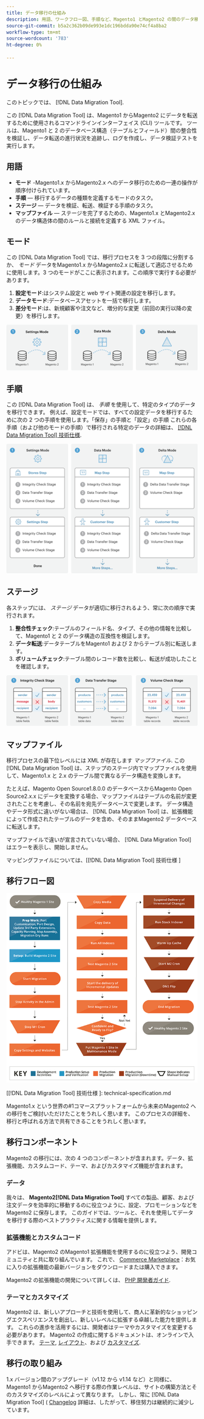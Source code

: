 ```yaml
---
title: データ移行の仕組み
description: 用語、ワークフロー図、手順など、Magento1 とMagento2 の間のデータ移行プロセスについて説明します。
source-git-commit: b5a2c362b09de993e1dc196bdda90e74cf4a8ba2
workflow-type: tm+mt
source-wordcount: '783'
ht-degree: 0%

---
```



# データ移行の仕組み

このトピックでは、 [!DNL Data Migration Tool].

この [!DNL Data Migration Tool] は、Magento1 からMagento2 にデータを転送するために使用されるコマンドラインインターフェイス (CLI) ツールです。 ツールは、Magento1 と 2 のデータベース構造（テーブルとフィールド）間の整合性を検証し、データ転送の進行状況を追跡し、ログを作成し、データ検証テストを実行します。

## 用語

* **モード** -Magento1.x からMagento2.x へのデータ移行のための一連の操作が順序付けられています。
* **手順**  — 移行するデータの種類を定義するモードのタスク。
* **ステージ**  — データを検証、転送、検証する手順のタスク。
* **マップファイル**  — ステージを完了するための、Magento1.x とMagento2.x のデータ構造体の間のルールと接続を定義する XML ファイル。

## モード

この [!DNL Data Migration Tool] では、移行プロセスを 3 つの段階に分割するか、 *モード* データをMagento1.x からMagento2.x に転送して適応させるために使用します。3 つのモードがここに表示されます。この順序で実行する必要があります。

1. **設定モード**:はシステム設定と web サイト関連の設定を移行します。
1. **データモード**:データベースアセットを一括で移行します。
1. **差分モード**:は、新規顧客や注文など、増分的な変更（前回の実行以降の変更）を移行します。

![移行モード](../../assets/data-migration/MigrationModes2.png)

## 手順

この [!DNL Data Migration Tool] は、 *手順* を使用して、特定のタイプのデータを移行できます。 例えば、設定モードでは、すべての設定データを移行するために次の 2 つの手順を使用します。「保存」の手順と「設定」の手順 これらの各手順（および他のモードの手順）で移行される特定のデータの詳細は、 [[!DNL Data Migration Tool] 技術仕様](technical-specification.md).

![移行の概要](../../assets/data-migration/MigrationOverview2.png)

## ステージ

各ステップには、 *ステージ* データが適切に移行されるよう、常に次の順序で実行されます。

1. **整合性チェック**:テーブルのフィールド名、タイプ、その他の情報を比較して、Magento1 と 2 のデータ構造の互換性を検証します。
1. **データ転送**:データテーブルをMagento1 および 2 からテーブル別に転送します。
1. **ボリュームチェック**:テーブル間のレコード数を比較し、転送が成功したことを確認します。

![移行ステージ](../../assets/data-migration/MigrationSteps2.png)

## マップファイル

移行プロセスの最下位レベルには XML が存在します *マップファイル*. この [!DNL Data Migration Tool] は、ステップのステージ内でマップファイルを使用して、Magento1.x と 2.x のテーブル間で異なるデータ構造を変換します。

たとえば、Magento Open Source1.8.0.0 のデータベースからMagento Open Source2.x.x にデータを変換する場合、マップファイルはテーブルの名前が変更されたことを考慮し、その名前を宛先データベースで変更します。 データ構造やデータ形式に違いがない場合は、 [!DNL Data Migration Tool] は、拡張機能によって作成されたテーブルのデータを含め、そのままMagento2 データベースに転送します。

マップファイルで違いが宣言されていない場合、 [!DNL Data Migration Tool] はエラーを表示し、開始しません。

マッピングファイルについては、[[!DNL Data Migration Tool] 技術仕様 ]

## 移行フロー図

![移行フロー](../../assets/data-migration/migration_flow.png)

<!-- Link definitions -->
[[!DNL Data Migration Tool] 技術仕様 ]: technical-specification.md

[Migration Modes]: ../../assets/data-migration/MigrationModes2.png

[Migration Overview]: ../../assets/data-migration/MigrationOverview2.png

[Migration Steps]: ../../assets/data-migration/MigrationSteps2.png

Magento1.x という世界の#1コマースプラットフォームから未来のMagento2 への移行をご検討いただけたことをうれしく思います。 このプロセスの詳細を、移行と呼ばれる方法で共有できることをうれしく思います。

## 移行コンポーネント

Magento2 の移行には、次の 4 つのコンポーネントが含まれます。データ、拡張機能、カスタムコード、テーマ、およびカスタマイズ機能が含まれます。

### データ

我々は、 **Magento2[!DNL Data Migration Tool]** すべての製品、顧客、および注文データを効率的に移動するのに役立つように、設定、プロモーションなどをMagento2 に保存します。 このガイドでは、ツールと、それを使用してデータを移行する際のベストプラクティスに関する情報を提供します。

### 拡張機能とカスタムコード

アドビは、Magento2 のMagento1 拡張機能を使用するのに役立つよう、開発コミュニティと共に取り組んでいます。 これで、 [Commerce Marketplace](https://marketplace.magento.com/)：お気に入りの拡張機能の最新バージョンをダウンロードまたは購入できます。

Magento2 の拡張機能の開発について詳しくは、 [PHP 開発者ガイド](https://developer.adobe.com/commerce/php/development/).

### テーマとカスタマイズ

Magento2 は、新しいアプローチと技術を使用して、商人に革新的なショッピングエクスペリエンスを創出し、新しいレベルに拡張する卓越した能力を提供します。 これらの進歩を活用するには、開発者はテーマやカスタマイズを変更する必要があります。 Magento2 の作成に関するドキュメントは、オンラインで入手できます。 [テーマ](https://developer.adobe.com/commerce/frontend-core/guide/themes/), [レイアウト](https://developer.adobe.com/commerce/frontend-core/guide/layouts/)、および [カスタマイズ](https://developer.adobe.com/commerce/frontend-core/guide/layouts/xml-manage/).

## 移行の取り組み

1.x バージョン間のアップグレード（v1.12 から v1.14 など）と同様に、Magento1 からMagento2 へ移行する際の作業レベルは、サイトの構築方法とそのカスタマイズのレベルによって異なります。
しかし、常に [!DNL Data Migration Tool] ( [Changelog](https://github.com/magento/data-migration-tool/blob/2.3/CHANGELOG.md) 詳細は、したがって、移住努力は継続的に減少しています。
